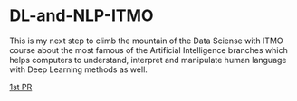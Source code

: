# DL-and-NLP-ITMO

This is my next step to climb the mountain of the Data Sciense with ITMO course about the most famous of the Artificial Intelligence branches which helps computers to understand, interpret and manipulate human language with Deep Learning methods as well.


[1st PR](https://github.com/Vladislav-GitHub/DL-and-NLP-ITMO-course/pull/1)
